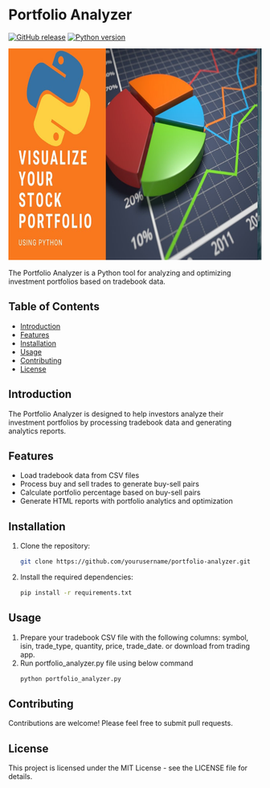# Portfolio Analyzer

[![GitHub release](https://img.shields.io/github/v/release/Rd191295/portfolio-analyzer.svg)](https://github.com/Rd191295/Portfolio-Analytics/releases)
[![Python version](https://img.shields.io/badge/python-3.11%20%7C%203.10%20%7C%203.9-blue)](https://www.python.org/downloads/)

<p align="center">
  <img src="https://github.com/RD191295/Portfolio-Analytics/blob/main/maxresdefault.jpg" alt="Portfolio Analyzer Logo" width="1280" height="420">
</p>

The Portfolio Analyzer is a Python tool for analyzing and optimizing investment portfolios based on tradebook data.

## Table of Contents
- [Introduction](#introduction)
- [Features](#features)
- [Installation](#installation)
- [Usage](#usage)
- [Contributing](#contributing)
- [License](#license)

## Introduction
The Portfolio Analyzer is designed to help investors analyze their investment portfolios by processing tradebook data and generating analytics reports.

## Features
- Load tradebook data from CSV files
- Process buy and sell trades to generate buy-sell pairs
- Calculate portfolio percentage based on buy-sell pairs
- Generate HTML reports with portfolio analytics and optimization

## Installation
1. Clone the repository:
   ```bash
   git clone https://github.com/yourusername/portfolio-analyzer.git

2. Install the required dependencies:
    ```bash
   pip install -r requirements.txt

## Usage
1. Prepare your tradebook CSV file with the following columns: symbol, isin, trade_type, quantity, price, trade_date. or download from trading app.
2. Run portfolio_analyzer.py file using below command
   ```bash
   python portfolio_analyzer.py

## Contributing
Contributions are welcome! Please feel free to submit pull requests.

## License
This project is licensed under the MIT License - see the LICENSE file for details.
